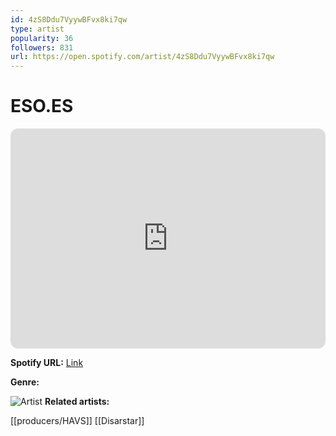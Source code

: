 ```yaml
---
id: 4zS8Ddu7VyywBFvx8ki7qw
type: artist
popularity: 36
followers: 831
url: https://open.spotify.com/artist/4zS8Ddu7VyywBFvx8ki7qw
---
```

# ESO.ES

<iframe style="border-radius:12px" src="https://open.spotify.com/embed/artist/4zS8Ddu7VyywBFvx8ki7qw" width="100%" height="352" frameBorder="0" allowfullscreen="" allow="autoplay; clipboard-write; encrypted-media; fullscreen; picture-in-picture" loading="lazy"></iframe>

**Spotify URL:** [Link](https://open.spotify.com/artist/4zS8Ddu7VyywBFvx8ki7qw)

**Genre:** 

![Artist](https://i.scdn.co/image/ab6761610000e5ebc17e2b2ec15ca30348a58c89)
**Related artists:**

[[producers/HAVS]]
[[Disarstar]]
